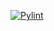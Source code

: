 [![Pylint](https://github.com/jdajda/calculator/actions/workflows/pylint.yml/badge.svg)](https://github.com/jdajda/calculator/actions/workflows/pylint.yml)
